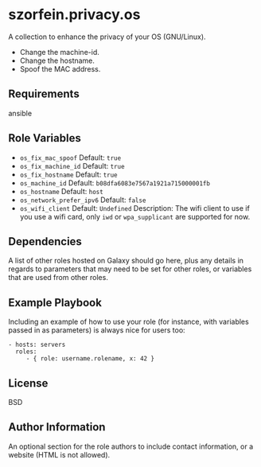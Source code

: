 szorfein.privacy.os
===================

A collection to enhance the privacy of your OS (GNU/Linux).

- Change the machine-id.
- Change the hostname.
- Spoof the MAC address.

Requirements
------------

ansible

Role Variables
--------------

- `os_fix_mac_spoof`
  Default: `true`
- `os_fix_machine_id`
  Default: `true`
- `os_fix_hostname`
  Default: `true`
- `os_machine_id`
  Default: `b08dfa6083e7567a1921a715000001fb`
- `os_hostname`
  Default: `host`
- `os_network_prefer_ipv6`
  Default: `false`
- `os_wifi_client`
  Default: `Undefined`
  Description: The wifi client to use if you use a wifi card, only `iwd` or `wpa_supplicant` are supported for now.

Dependencies
------------

A list of other roles hosted on Galaxy should go here, plus any details in regards to parameters that may need to be set for other roles, or variables that are used from other roles.

Example Playbook
----------------

Including an example of how to use your role (for instance, with variables passed in as parameters) is always nice for users too:

    - hosts: servers
      roles:
         - { role: username.rolename, x: 42 }

License
-------

BSD

Author Information
------------------

An optional section for the role authors to include contact information, or a website (HTML is not allowed).
